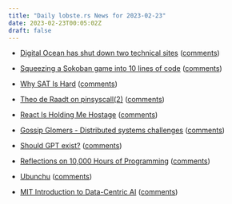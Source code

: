 ```yaml
---
title: "Daily lobste.rs News for 2023-02-23"
date: 2023-02-23T00:05:02Z
draft: false
---
```






- [Digital Ocean has shut down two technical sites](https://build.typogram.co/p/dont-sell-your-indie-business-to)
  ([comments](https://lobste.rs/s/gc5ndw/digital_ocean_has_shut_down_two_technical))



- [Squeezing a Sokoban game into 10 lines of code](https://www.cole-k.com/2023/02/21/tiny-games-hs)
  ([comments](https://lobste.rs/s/griauf/squeezing_sokoban_game_into_10_lines_code))



- [Why SAT Is Hard](https://matklad.github.io/2023/02/21/why-SAT-is-hard.html)
  ([comments](https://lobste.rs/s/licjd4/why_sat_is_hard))



- [Theo de Raadt on pinsyscall(2)](https://undeadly.org/cgi?action=article;sid=20230222064027)
  ([comments](https://lobste.rs/s/qlr5wl/theo_de_raadt_on_pinsyscall_2))



- [React Is Holding Me Hostage](https://emnudge.dev/blog/react-hostage)
  ([comments](https://lobste.rs/s/ktgorq/react_is_holding_me_hostage))



- [Gossip Glomers - Distributed systems challenges](https://fly.io/blog/gossip-glomers/)
  ([comments](https://lobste.rs/s/iuvnyf/gossip_glomers_distributed_systems))



- [Should GPT exist?](https://scottaaronson.blog/?p=7042)
  ([comments](https://lobste.rs/s/gwlx4i/should_gpt_exist))



- [Reflections on 10,000 Hours of Programming](https://matt-rickard.com/reflections-on-10-000-hours-of-programming)
  ([comments](https://lobste.rs/s/y0io4k/reflections_on_10_000_hours_programming))



- [Ubunchu](https://seotch.wordpress.com/ubunchu/)
  ([comments](https://lobste.rs/s/m9uo0y/ubunchu))



- [MIT Introduction to Data-Centric AI](https://dcai.csail.mit.edu/)
  ([comments](https://lobste.rs/s/qtaba8/mit_introduction_data_centric_ai))


